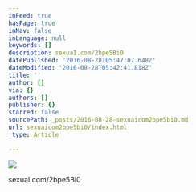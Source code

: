 ```yaml
---
inFeed: true
hasPage: true
inNav: false
inLanguage: null
keywords: []
description: sexuaI.com/2bpe5Bi0
datePublished: '2016-08-28T05:47:07.648Z'
dateModified: '2016-08-28T05:42:41.818Z'
title: ''
author: []
via: {}
authors: []
publisher: {}
starred: false
sourcePath: _posts/2016-08-28-sexuaicom2bpe5bi0.md
url: sexuaicom2bpe5bi0/index.html
_type: Article

---
```

![](https://the-grid-user-content.s3-us-west-2.amazonaws.com/087b4208-53ec-4f0f-8eb6-53436eed0691.jpg)

sexuaI.com/2bpe5Bi0
